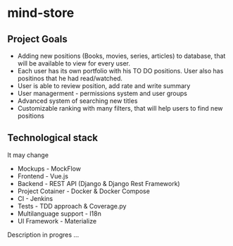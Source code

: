 # mind-store

## Project Goals
* Adding new positions (Books, movies, series, articles) to database, that will be available to view for every user.
* Each user has its own portfolio with his TO DO positions. User also has positinos that he had read/watched.
* User is able to review position, add rate and write summary
* User managerment - permissions system and user groups
* Advanced system of searching new titles
* Customizable ranking with many filters, that will help users to find new positions

## Technological stack
It may change
* Mockups - MockFlow
* Frontend - Vue.js
* Backend - REST API (Django & Django Rest Framework)
* Project Cotainer - Docker & Docker Compose 
* CI - Jenkins
* Tests - TDD approach & Coverage.py
* Multilanguage support - I18n
* UI Framework - Materialize


Description in progres ... 
